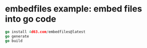 # embedfiles example: embed files into go code


```Go
go install 4d63.com/embedfiles@latest
go generate
go build
```